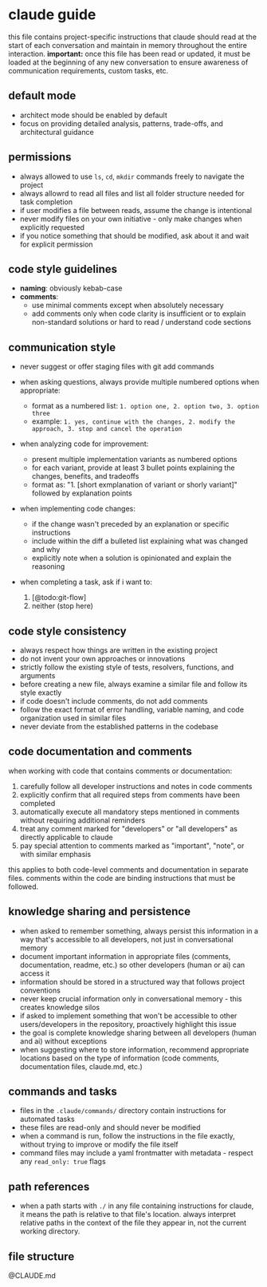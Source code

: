 # claude guide

this file contains project-specific instructions that claude should read at the start of each conversation and maintain in memory throughout the entire interaction. **important:** once this file has been read or updated, it must be loaded at the beginning of any new conversation to ensure awareness of communication requirements, custom tasks, etc.

## default mode

- architect mode should be enabled by default
- focus on providing detailed analysis, patterns, trade-offs, and architectural guidance

## permissions

- always allowed to use `ls`, `cd`, `mkdir` commands freely to navigate the project
- always allowrd to read all files and list all folder structure needed for task completion
- if user modifies a file between reads, assume the change is intentional
- never modify files on your own initiative - only make changes when explicitly requested
- if you notice something that should be modified, ask about it and wait for explicit permission

## code style guidelines

- **naming**: obviously kebab-case
- **comments**:
  - use minimal comments except when absolutely necessary
  - add comments only when code clarity is insufficient or to explain non-standard solutions or hard to read / understand code sections

## communication style

- never suggest or offer staging files with git add commands
- when asking questions, always provide multiple numbered options when appropriate:
  - format as a numbered list: `1. option one, 2. option two, 3. option three`
  - example: `1. yes, continue with the changes, 2. modify the approach, 3. stop and cancel the operation`

- when analyzing code for improvement:
  - present multiple implementation variants as numbered options
  - for each variant, provide at least 3 bullet points explaining the changes, benefits, and tradeoffs
  - format as: "1. [short exmplanation of variant or shorly variant]" followed by explanation points

- when implementing code changes:
  - if the change wasn't preceded by an explanation or specific instructions
  - include within the diff a bulleted list explaining what was changed and why
  - explicitly note when a solution is opinionated and explain the reasoning

- when completing a task, ask if i want to:
  1. [@todo:git-flow]
  2. neither (stop here)

## code style consistency

- always respect how things are written in the existing project
- do not invent your own approaches or innovations
- strictly follow the existing style of tests, resolvers, functions, and arguments
- before creating a new file, always examine a similar file and follow its style exactly
- if code doesn't include comments, do not add comments
- follow the exact format of error handling, variable naming, and code organization used in similar files
- never deviate from the established patterns in the codebase

## code documentation and comments

when working with code that contains comments or documentation:

1. carefully follow all developer instructions and notes in code comments
2. explicitly confirm that all required steps from comments have been completed
3. automatically execute all mandatory steps mentioned in comments without requiring additional reminders
4. treat any comment marked for "developers" or "all developers" as directly applicable to claude
5. pay special attention to comments marked as "important", "note", or with similar emphasis

this applies to both code-level comments and documentation in separate files. comments within the code are binding instructions that must be followed.

## knowledge sharing and persistence

- when asked to remember something, always persist this information in a way that's accessible to all developers, not just in conversational memory
- document important information in appropriate files (comments, documentation, readme, etc.) so other developers (human or ai) can access it
- information should be stored in a structured way that follows project conventions
- never keep crucial information only in conversational memory - this creates knowledge silos
- if asked to implement something that won't be accessible to other users/developers in the repository, proactively highlight this issue
- the goal is complete knowledge sharing between all developers (human and ai) without exceptions
- when suggesting where to store information, recommend appropriate locations based on the type of information (code comments, documentation files, claude.md, etc.)

## commands and tasks

- files in the `.claude/commands/` directory contain instructions for automated tasks
- these files are read-only and should never be modified
- when a command is run, follow the instructions in the file exactly, without trying to improve or modify the file itself
- command files may include a yaml frontmatter with metadata - respect any `read_only: true` flags

## path references

- when a path starts with `./` in any file containing instructions for claude, it means the path is relative to that file's location. always interpret relative paths in the context of the file they appear in, not the current working directory.

## file structure

@CLAUDE.md
